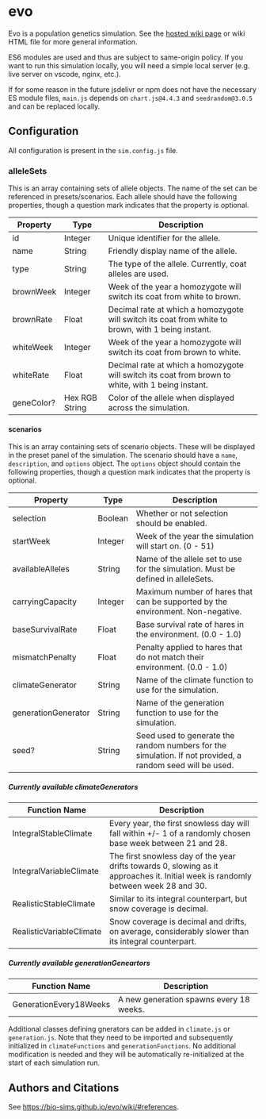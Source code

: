 # evo

Evo is a population genetics simulation. See the [hosted wiki page](https://bio-sims.github.io/evo/wiki) or wiki HTML file for more general information.

ES6 modules are used and thus are subject to same-origin policy. If you want to run this simulation locally, you will need a simple local server (e.g. live server on vscode, nginx, etc.).

If for some reason in the future jsdelivr or npm does not have the necessary ES module files, `main.js` depends on `chart.js@4.4.3` and `seedrandom@3.0.5` and can be replaced locally.

## Configuration

All configuration is present in the `sim.config.js` file.

### alleleSets

This is an array containing sets of allele objects. The name of the set can be referenced in presets/scenarios. Each allele should have the following properties, though a question mark indicates that the property is optional.

| Property   | Type           | Description |
| ---------- | -------------- | ----------- |
| id         | Integer        | Unique identifier for the allele. |
| name       | String         | Friendly display name of the allele. |
| type       | String         | The type of the allele. Currently, coat alleles are used. |
| brownWeek  | Integer        | Week of the year a homozygote will switch its coat from white to brown. |
| brownRate  | Float          | Decimal rate at which a homozygote will switch its coat from white to brown, with 1 being instant. |
| whiteWeek  | Integer        | Week of the year a homozygote will switch its coat from brown to white. |
| whiteRate  | Float          | Decimal rate at which a homozygote will switch its coat from brown to white, with 1 being instant. |
| geneColor? | Hex RGB String | Color of the allele when displayed across the simulation. |

#### scenarios

This is an array containing sets of scenario objects. These will be displayed in the preset panel of the simulation. The scenario should have a `name`, `description`, and `options` object. The `options` object should contain the following properties, though a question mark indicates that the property is optional.

| Property            | Type    | Description |
| ------------------- | ------- | ----------- |
| selection           | Boolean | Whether or not selection should be enabled. |
| startWeek           | Integer | Week of the year the simulation will start on. (0 - 51) |
| availableAlleles    | String  | Name of the allele set to use for the simulation. Must be defined in alleleSets. |
| carryingCapacity    | Integer | Maximum number of hares that can be supported by the environment. Non-negative. |
| baseSurvivalRate    | Float   | Base survival rate of hares in the environment. (0.0 - 1.0) |
| mismatchPenalty     | Float   | Penalty applied to hares that do not match their environment. (0.0 - 1.0) |
| climateGenerator    | String  | Name of the climate function to use for the simulation. |
| generationGenerator | String  | Name of the generation function to use for the simulation. |
| seed?               | String  | Seed used to generate the random numbers for the simulation. If not provided, a random seed will be used. |

##### Currently available climateGenerators

| Function Name           | Description |
| ----------------------- | ----------- |
| IntegralStableClimate   | Every year, the first snowless day will fall within +/- 1 of a randomly chosen base week between 21 and 28. |
| IntegralVariableClimate | The first snowless day of the year drifts towards 0, slowing as it approaches it. Initial week is randomly between week 28 and 30. |
| RealisticStableClimate  | Similar to its integral counterpart, but snow coverage is decimal. |
| RealisticVariableClimate | Snow coverage is decimal and drifts, on average, considerably slower than its integral counterpart. |

##### Currently available generationGeneartors

| Function Name           | Description |
| ----------------------- | ----------- |
| GenerationEvery18Weeks  | A new generation spawns every 18 weeks. |

Additional classes defining gnerators can be added in `climate.js` or `generation.js`. Note that they need to be imported and subsequently initialized in `climateFunctions` and `generationFunctions`. No additional modification is needed and they will be automatically re-initialized at the start of each simulation run.

## Authors and Citations

See <https://bio-sims.github.io/evo/wiki/#references>.
